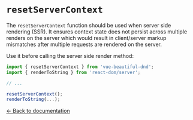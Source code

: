 # `resetServerContext`

The `resetServerContext` function should be used when server side rendering (SSR). It ensures context state does not persist across multiple renders on the server which would result in client/server markup mismatches after multiple requests are rendered on the server.

Use it before calling the server side render method:

```js
import { resetServerContext } from 'vue-beautiful-dnd';
import { renderToString } from 'react-dom/server';

// ...

resetServerContext();
renderToString(...);
```

[← Back to documentation](/README.md#documentation-)
